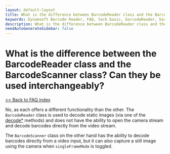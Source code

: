 ```yaml
---
layout: default-layout
title: What is the difference between BarcodeReader class and the BarcodeScanner class? Can they be used interchangeably?
keywords: Dynamsoft Barcode Reader, FAQ, tech basic, barcodeReader, barcodeScanner
description: What is the difference between BarcodeReader class and the BarcodeScanner class? Can they be used interchangeably?
needAutoGenerateSidebar: false
---
```


# What is the difference between the BarcodeReader class and the BarcodeScanner class? Can they be used interchangeably?

[<< Back to FAQ index](index.md)

No, as each offers a different functionality than the other. The `BarcodeReader` class is used to decode static images (via one of the [decode\*](../api-reference/BarcodeReader/methods/decode.md) methods) and does not have the ability to open the camera stream and decode barcodes directly from the video stream. 

The `BarcodeScanner` class on the other hand has the ability to decode barcodes directly from a video input, but it can also capture a still image using the camera when `singleFrameMode` is toggled.
